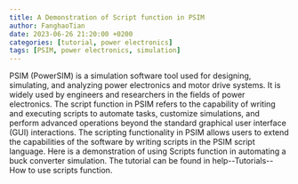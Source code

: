 ```yaml
---
title: A Demonstration of Script function in PSIM
author: FanghaoTian
date: 2023-06-26 21:20:00 +0200
categories: [tutorial, power electronics]
tags: [PSIM, power electronics, simulation]
---
```


PSIM (PowerSIM) is a simulation software tool used for designing, simulating, and analyzing power electronics and motor drive systems. It is widely used by engineers and researchers in the fields of power electronics.
The script function in PSIM refers to the capability of writing and executing scripts to automate tasks, customize simulations, and perform advanced operations beyond the standard graphical user interface (GUI) interactions. The scripting functionality in PSIM allows users to extend the capabilities of the software by writing scripts in the PSIM script language.
Here is a demonstration of using Scripts function in automating a buck converter simulation. The tutorial can be found in help--Tutorials--How to use scripts function.

